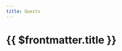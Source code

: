 ```yaml
---
title: Quests
---
```


<script setup>
  import { 
    Dataset,
    DatasetItem,
    DatasetInfo,
    DatasetPager,
    DatasetSearch,
    DatasetShow
  } from 'vue-dataset'

  import { data } from '.vitepress/data/questlist.data.js'
</script>

<h1>{{ $frontmatter.title }}</h1>

<dataset v-slot="{ ds }" :ds-data="data">
  <div class="search-controls" :data-page-count="ds.dsPagecount">
    <div class="dataset-search">
      <dataset-search ds-search-placeholder="Search..." autofocus />
    </div>
    <div class="dataset-show">
      <dataset-show :ds-show-entries=48 :ds-show-entries-lovs="[{ value: 6, text: 6 }, { value: 12, text: 12 }, { value: 24, text: 24 }, { value: 48, text: 48 }, { value: 96, text: 96 }]" />
    </div>
    <div class="dataset-pager">
      <dataset-pager />
    </div>
  </div>
  
  <dataset-info class="dataset-info" />

  <dataset-item>
    <template v-slot="{ row, rowIndex }">
      <div class="card-container">
        <div class="card vp-code-group">
          <div>
            <a :href="'/quests/' + row.slug" >{{ row.name }}</a>
          </div>
          <div class="bok-text-2">
            Reward Level: {{ row.level }}
          </div>
        </div>
      </div>
    </template>
    <template v-slot:noDataFound>
      <p>No results found</p>
    </template>
  </dataset-item>

</dataset>

<!-- <pre>{{ data }}</pre> -->

